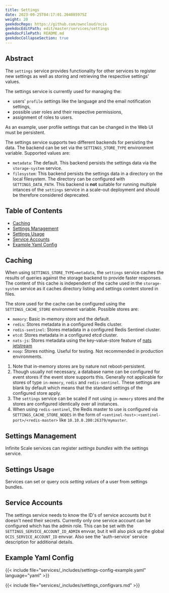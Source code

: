 ```yaml
---
title: Settings
date: 2023-09-25T04:17:01.204085975Z
weight: 20
geekdocRepo: https://github.com/owncloud/ocis
geekdocEditPath: edit/master/services/settings
geekdocFilePath: README.md
geekdocCollapseSection: true
---
```


<!-- Do not edit this file, it is autogenerated. Edit the service README.md instead -->

## Abstract


The `settings` service provides functionality for other services to register new settings as well as storing and retrieving the respective settings' values.

The settings service is currently used for managing the:

*   users' `profile` settings like the language and the email notification settings,
*   possible user roles and their respective permissions,
*   assignment of roles to users.

As an example, user profile settings that can be changed in the Web UI must be persistent.

The settings service supports two different backends for persisting the data. The backend can be set via the `SETTINGS_STORE_TYPE` environment variable. Supported values are:

*   `metadata`: The default. This backend persists the settings data via the `storage-system` service.
*   `filesystem`: This backend persists the settings data in a directory on the local filesystem.
  The directory can be configured with `SETTINGS_DATA_PATH`. This backend is **not** suitable for running
  multiple intances of the `settings` service in a scale-out deployment and should be therefore considered
  deprecated.

<!--- Note: The diagramm is outdate, leaving it here for a future rework
The diagram shows how the settings service integrates into oCIS:

The diagram shows how the settings service integrates into oCIS:

```mermaid
graph TD
    ows ---|"listSettingsBundles(),<br>saveSettingsValue(value)"| os[ocis-settings]
    owc ---|"listSettingsValues()"| sdk[oC SDK]
    sdk --- sdks{ocis-settings<br>available?}
    sdks ---|"yes"| os
    sdks ---|"no"| defaults[Use set of<br>default values]
    oa[oCIS services<br>e.g. ocis-accounts] ---|"saveSettingsBundle(bundle)"| os
```
-->


## Table of Contents

* [Caching](#caching)
* [Settings Management](#settings-management)
* [Settings Usage](#settings-usage)
* [Service Accounts](#service-accounts)
* [Example Yaml Config](#example-yaml-config)

## Caching

When using `SETTINGS_STORE_TYPE=metadata`, the `settings` service caches the results of queries against the storage backend to provide faster responses. The content of this cache is independent of the cache used in the `storage-system` service as it caches directory listing and settings content stored in files.

The store used for the cache can be configured using the `SETTINGS_CACHE_STORE` environment variable. Possible stores are:

  -   `memory`: Basic in-memory store and the default.
  -   `redis`: Stores metadata in a configured Redis cluster.
  -   `redis-sentinel`: Stores metadata in a configured Redis Sentinel cluster.
  -   `etcd`: Stores metadata in a configured etcd cluster.
  -   `nats-js`: Stores metadata using the key-value-store feature of [nats jetstream](https://docs.nats.io/nats-concepts/jetstream/key-value-store)
  -   `noop`: Stores nothing. Useful for testing. Not recommended in production environments.

1.  Note that in-memory stores are by nature not reboot-persistent.
2.  Though usually not necessary, a database name can be configured for event
    stores if the event store supports this. Generally not applicable for
    stores of type `in-memory`, `redis` and `redis-sentinel`. These settings
    are blank by default which means that the standard settings of the
    configured store apply.
3.  The `settings` service can be scaled if not using `in-memory` stores and
    the stores are configured identically over all instances.
4.  When using `redis-sentinel`, the Redis master to use is configured via
    `SETTINGS_CACHE_STORE_NODES` in the form of
    `<sentinel-host>:<sentinel-port>/<redis-master>` like
    `10.10.0.200:26379/mymaster`.

## Settings Management

Infinite Scale services can register *settings bundles* with the settings service.

## Settings Usage

Services can set or query ocis *setting values* of a user from settings bundles.

## Service Accounts

The settings service needs to know the ID's of service accounts but it doesn't need their secrets. Currently only one service account can be configured which has the admin role. This can be set with the `SETTINGS_SERVICE_ACCOUNT_ID_ADMIN` envvar, but it will also pick up the global `OCIS_SERVICE_ACCOUNT_ID` envvar. Also see the 'auth-service' service description for additional details.
## Example Yaml Config
{{< include file="services/_includes/settings-config-example.yaml"  language="yaml" >}}

{{< include file="services/_includes/settings_configvars.md" >}}

